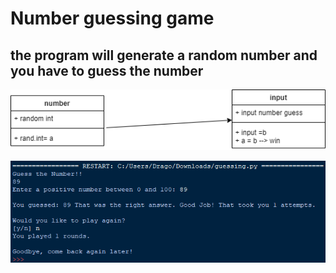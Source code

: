 # Number guessing game
## the program will generate a random number and you have to guess the number
![alt text](https://github.com/alanpham31/11th-programming/blob/main/random%20number%20generator/random.png)

![alt text](https://github.com/alanpham31/11th-programming/blob/main/random%20number%20generator/guessing.png)
